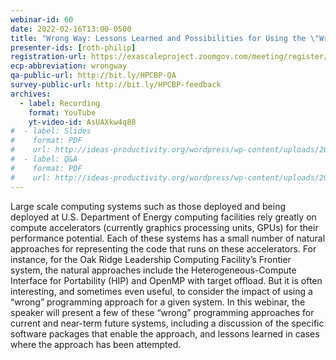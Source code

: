 ```yaml
---
webinar-id: 60
date: 2022-02-16T13:00-0500
title: "Wrong Way: Lessons Learned and Possibilities for Using the \"Wrong\" Programming Approach on Leadership Computing Facility Systems"
presenter-ids: [roth-philip]
registration-url: https://exascaleproject.zoomgov.com/meeting/register/vJItdemtqDkuHAPUcjMhLX_F2JtcHPSNB64
ecp-abbreviation: wrongway
qa-public-url: http://bit.ly/HPCBP-QA
survey-public-url: http://bit.ly/HPCBP-feedback
archives:
  - label: Recording
    format: YouTube
    yt-video-id: AsUAXkw4q88
#  - label: Slides
#    format: PDF
#    url: http://ideas-productivity.org/wordpress/wp-content/uploads/2021/12/hpcbp-059-scisoftecosystem.pdf
#  - label: Q&A
#    format: PDF
#    url: http://ideas-productivity.org/wordpress/wp-content/uploads/2020/07/webinar043-spack-qa.pdf
---
```

Large scale computing systems such as those deployed and being deployed at U.S. Department of Energy computing facilities rely greatly on compute accelerators (currently graphics processing units, GPUs) for their performance potential. Each of these systems has a small number of natural approaches for representing the code that runs on these accelerators. For instance, for the Oak Ridge Leadership Computing Facility’s Frontier system, the natural approaches include the Heterogeneous-Compute Interface for Portability (HIP) and OpenMP with target offload. But it is often interesting, and sometimes even useful, to consider the impact of using a “wrong” programming approach for a given system. In this webinar, the speaker will present a few of these “wrong” programming approaches for current and near-term future systems, including a discussion of the specific software packages that enable the approach, and lessons learned in cases where the approach has been attempted.
